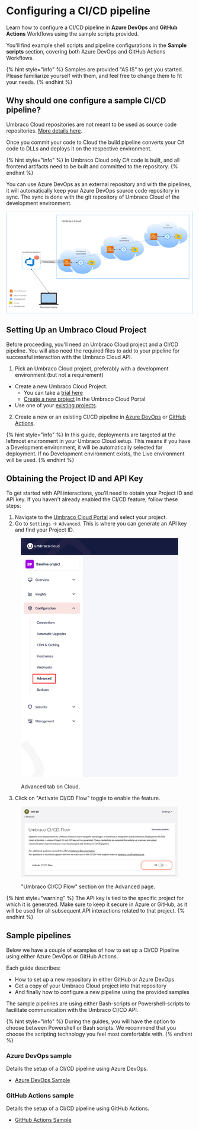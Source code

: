 # Configuring a CI/CD pipeline

Learn how to configure a CI/CD pipeline in **Azure DevOps** and **GitHub Actions** Workflows using the sample scripts provided.

You'll find example shell scripts and pipeline configurations in the **Sample scripts** section, covering both Azure DevOps and GitHub Actions Workflows.

{% hint style="info" %}
Samples are provided "AS IS" to get you started. Please familiarize yourself with them, and feel free to change them to fit your needs.
{% endhint %}

## Why should one configure a sample CI/CD pipeline?

Umbraco Cloud repositories are not meant to be used as source code repositories. [More details here](../../../../getting-started/git-repository-in-a-cloud-project.md).

Once you commit your code to Cloud the build pipeline converts your C# code to DLLs and deploys it on the respective environment.

{% hint style="info" %}
In Umbraco Cloud only C# code is built, and all frontend artifacts need to be built and committed to the repository.
{% endhint %}

You can use Azure DevOps as an external repository and with the pipelines, it will automatically keep your Azure DevOps source code repository in sync. The sync is done with the git repository of Umbraco Cloud of the development environment.

![UmbracoCloud CI/CD sample pipeline](../../../images/UmbracoCloudCicdSample.png)

## Setting Up an Umbraco Cloud Project

Before proceeding, you'll need an Umbraco Cloud project and a CI/CD pipeline. You will also need the required files to add to your pipeline for successful interaction with the Umbraco Cloud API.

1. Pick an Umbraco Cloud project, preferably with a development environment (but not a requirement)

* Create a new Umbraco Cloud Project.
  * You can take a [trial here](https://try.umbraco.com/cloud?utm\_source=github.com\&utm\_medium=referral\&utm\_campaign=)
  * [Create a new project](https://www.s1.umbraco.io/createproject) in the Umbraco Cloud Portal
* Use one of your [existing projects](https://www.s1.umbraco.io/projects).

2. Create a new or an existing CI/CD pipeline in [Azure DevOps](https://learn.microsoft.com/en-us/azure/devops/organizations/projects/create-project?view=azure-devops\&tabs=browser) or [GitHub Actions](https://github.com/features/actions).

{% hint style="info" %}
In this guide, deployments are targeted at the leftmost environment in your Umbraco Cloud setup. This means if you have a Development environment, it will be automatically selected for deployment. If no Development environment exists, the Live environment will be used.
{% endhint %}

## Obtaining the Project ID and API Key

To get started with API interactions, you'll need to obtain your Project ID and API key. If you haven't already enabled the CI/CD feature, follow these steps:

1. Navigate to the [Umbraco Cloud Portal](https://www.s1.umbraco.io/projects) and select your project.
2. Go to `Settings` -> `Advanced`. This is where you can generate an API key and find your Project ID.

<figure><img src="../../../../.gitbook/assets/image (27).png" alt="Advanced tab on Cloud."><figcaption><p>Advanced tab on Cloud.</p></figcaption></figure>

3. Click on "Activate CI/CD Flow" toggle to enable the feature.

<figure><img src="../../../../.gitbook/assets/UC-advanced-CICD.png" alt=""><figcaption><p>"Umbraco CI/CD Flow" section on the Advanced page.</p></figcaption></figure>

{% hint style="warning" %}
The API key is tied to the specific project for which it is generated. Make sure to keep it secure in Azure or GitHub, as it will be used for all subsequent API interactions related to that project.
{% endhint %}

## Sample pipelines

Below we have a couple of examples of how to set up a CI/CD Pipeline using either Azure DevOps or GitHub Actions.

Each guide describes:

* How to set up a new repository in either GitHub or Azure DevOps
* Get a copy of your Umbraco Cloud project into that repository
* And finally how to configure a new pipeline using the provided samples

The sample pipelines are using either Bash-scripts or Powershell-scripts to facilitate communication with the Umbraco CI/CD API.

{% hint style="info" %}
During the guides, you will have the option to choose between Powershell or Bash scripts. We recommend that you choose the scripting technology you feel most comfortable with.
{% endhint %}

### Azure DevOps sample

Details the setup of a CI/CD pipeline using Azure DevOps.

* [Azure DevOps Sample](azure-devops.md)

### GitHub Actions sample

Details the setup of a CI/CD pipeline using GitHub Actions.

* [GitHub Actions Sample](github-actions.md)
